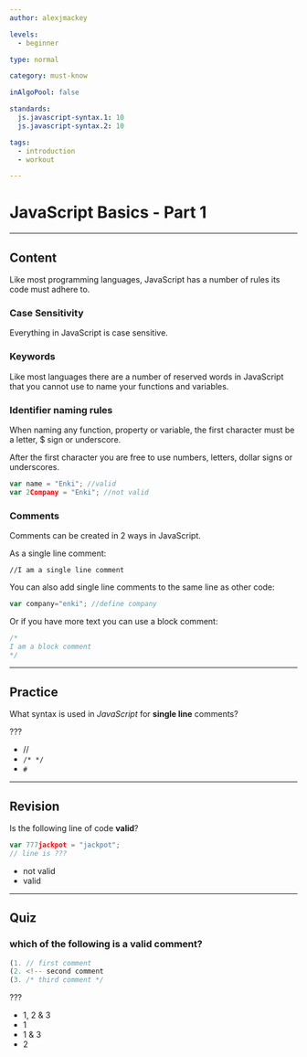 ```yaml
---
author: alexjmackey

levels:
  - beginner

type: normal

category: must-know

inAlgoPool: false

standards:
  js.javascript-syntax.1: 10
  js.javascript-syntax.2: 10

tags:
  - introduction
  - workout

---
```

# JavaScript Basics - Part 1

---
## Content

Like most programming languages, JavaScript has a number of rules its code must adhere to.

### Case Sensitivity

Everything in JavaScript is case sensitive.

### Keywords

Like most languages there are a number of reserved words in JavaScript that you cannot use to name your functions and variables.

### Identifier naming rules

When naming any function, property or variable, the first character must be a letter, $ sign or underscore.

After the first character you are free to use numbers, letters, dollar signs or underscores.

```javascript
var name = "Enki"; //valid
var 2Company = "Enki"; //not valid
```

### Comments

Comments can be created in 2 ways in JavaScript.

As a single line comment:

`//I am a single line comment`

You can also add single line comments to the same line as other code:

```javascript
var company="enki"; //define company
```

Or if you have more text you can use a block comment:
```javascript
/*
I am a block comment
*/
```

---
## Practice

What syntax is used in *JavaScript* for **single line** comments?

???

* //
* `/* */`
* `#`

---
## Revision

Is the following line of code **valid**?

```javascript
var 777jackpot = "jackpot";
// line is ???
```

* not valid
* valid

---
## Quiz
### which of the following is a valid comment?

```javascript
(1. // first comment
(2. <!-- second comment
(3. /* third comment */
```

 ???

* 1, 2 & 3
* 1
* 1 & 3
* 2
